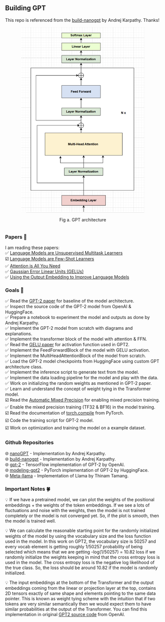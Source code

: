 ## **Building GPT**
This repo is referenced from the [build-nanogpt](https://github.com/karpathy/build-nanogpt) by Andrej Karpathy. Thanks!

<div style="display: flex; flex-direction: column; align-items: center;">
<img src="assets/gpt.png" alt="" width="400" height="600">
<p style="text-align: center;">Fig a. GPT architecture</p>
</div>


### **Papers 📄**  
I am reading these papers:  
✅ [Language Models are Unsupervised Multitask Learners](https://cdn.openai.com/better-language-models/language_models_are_unsupervised_multitask_learners.pdf)  
☑️ [Language Models are Few-Shot Learners](https://arxiv.org/pdf/2005.14165)  
✅ [Attention is All You Need](https://arxiv.org/abs/1706.03762)  
✅ [Gaussian Error Linear Units (GELUs)](https://arxiv.org/abs/1606.08415)  
✅ [Using the Output Embedding to Improve Language Models](https://arxiv.org/abs/1608.05859)  


### **Goals 🎯**
✅ Read the [GPT-2 paper](https://cdn.openai.com/better-language-models/language_models_are_unsupervised_multitask_learners.pdf) for baseline of the model architecture.  
✅ Inspect the source code of the GPT-2 model from OpenAI & HuggingFace.  
✅ Prepare a notebook to experiment the model and outputs as done by Andrej Karpathy.  
✅ Implement the GPT-2 model from scratch with diagrams and explanations.  
✅ Implement the transformer block of the model with attention & FFN.  
✅ Read the [GELU paper](https://arxiv.org/abs/1606.08415) for activation function used in GPT2.  
✅ Implement the FeedForwardBlock of the model with GELU activation.  
✅ Implement the MultiHeadAttentionBlock of the model from scratch.  
✅ Load the GPT-2 model checkpoints from HuggingFace using custom GPT architecture class.  
✅ Implement the inference script to generate text from the model.  
✅ Implement the data loading pipeline for the model and play with the data.  
✅ Work on initializing the random weights as mentioned in GPT-2 paper.  
✅ Learn and understand the concept of weight tying in the Transformer model.  
☑️ Read the [Automatic Mixed Precision](https://pytorch.org/tutorials/recipes/recipes/amp_recipe.html) for enabling mixed precision training.  
✅ Enable the mixed precision training (TF32 & BF16) in the model training.  
☑️ Read the documentation of [torch.compile](https://pytorch.org/tutorials/intermediate/torch_compile_tutorial.html) from PyTorch.  
☑️ Code the training script for GPT-2 model.  
☑️ Work on optimization and training the model on a example dataset.  


### **Github Repositories**
🌐 [nanoGPT](https://github.com/karpathy/nanoGPT) - Implementation by Andrej Karpathy.  
🌐 [build-nanogpt](https://github.com/karpathy/build-nanogpt) - Implementation by Andrej Karpathy.    
🌐 [gpt-2](https://github.com/openai/gpt-2) - TensorFlow implementation of GPT-2 by OpenAI.  
🌐 [modeling-gpt2](https://github.com/huggingface/transformers/blob/main/src/transformers/models/gpt2/modeling_gpt2.py) - PyTorch implementation of GPT-2 by HuggingFace.  
🌐 [Meta-llama](https://github.com/ThinamXx/Meta-llama/tree/main) - Implementation of Llama by Thinam Tamang.  


### **Important Notes 🍀**
💡 If we have a pretrained model, we can plot the weights of the positional embeddings + the weights of the token embeddings. If we see a lots of fluctuations and noise with the weights, then the model is not trained completely or the model is not converged yet. So, if the plot is smooth, then the model is trained well.  

💡 We can calculate the reasonable starting point for the randomly initialized weights of the model by using the vocabulary size and the loss function used in the model. In this work on GPT2, the vocabulary size is 50257 and every vocab element is getting roughly 1/50257 probability of being selected which means that we are getting -log(1/50257) = 10.82 loss if we randomly initialize the weights keeping in mind that the cross entropy loss is used in the model. The cross entropy loss is the negative log likelihood of the true class. So, the loss should be around 10.82 if the model is randomly initialized.  

💡 The input embeddings at the bottom of the Transformer and the output embeddings coming from the linear or projection layer at the top, contains 2D tensors exactly of same shape and elements pointing to the same data pointer. This is known as weight tying scheme with the intuition that if two tokens are very similar semantically then we would expect them to have similar probabilities at the output of the Transformer. You can find this implementation in original [GPT2 source code](https://github.com/openai/gpt-2/blob/master/src/model.py#L171C8-L171C58) from OpenAI. 